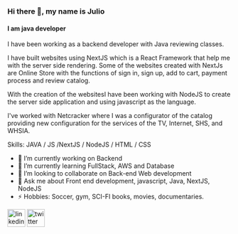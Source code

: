
### Hi there 👋, my name is Julio
#### I am java developer
<!-- ![I am Jr. Java developer](https://github.com/jinunez-s/jinunez-s/blob/main/image2.jpg)-->

I have been working as a backend developer with Java reviewing classes. 

I have built websites using NextJS which is a React Framework that help me with the server side rendering. Some of the websites created with NextJs are Online Store with the functions of sign in, sign up, add to cart,  payment process and review catalog. 

With the creation of the websitesI have been working with NodeJS to create the server side application and using javascript as the language. 

I've worked with Netcracker where I was a configurator of the catalog providing new configuration for the services of the TV, Internet, SHS, and WHSIA. 

Skills: JAVA / JS /NextJS / NodeJS / HTML / CSS

- 🔭 I’m currently working on Backend
- 🌱 I’m currently learning FullStack, AWS and Database
- 👯 I’m looking to collaborate on Back-end Web development 
- 💬 Ask me about Front end development, javascript, Java, NextJS, NodeJS 
- ⚡ Hobbies:  Soccer, gym, SCI-FI books, movies, documentaries. 


[<img src='https://cdn.jsdelivr.net/npm/simple-icons@3.0.1/icons/linkedin.svg' alt='linkedin' height='40'>](https://www.linkedin.com/in/julionun-ez/)  [<img src='https://cdn.jsdelivr.net/npm/simple-icons@3.0.1/icons/twitter.svg' alt='twitter' height='40'>](https://twitter.com/_julionr)  


<!--- 👋 Hi there, I’m Julio Nuñez | @jinunez-s
- 👀 I am a engineer with a passion for the Java ecosystem
- 🌱 I'm currently learing Maven, Spring, Spring Boot for develop REST APIs.
- 💞️ I’m looking to collaborate on projects such as Software development & Web development where I can show my skills in Java, JavaScript using Reactjs and Nodejs. 
- 📫 How to reach me, please you can reach me in my linkedin profile as Julio Nuñez, url: www.linkedin.com/in/julionun-ez
--->
<!---
riverawush/riverawush is a ✨ special ✨ repository because its `README.md` (this file) appears on your GitHub profile.
You can click the Preview link to take a look at your changes.
--->
